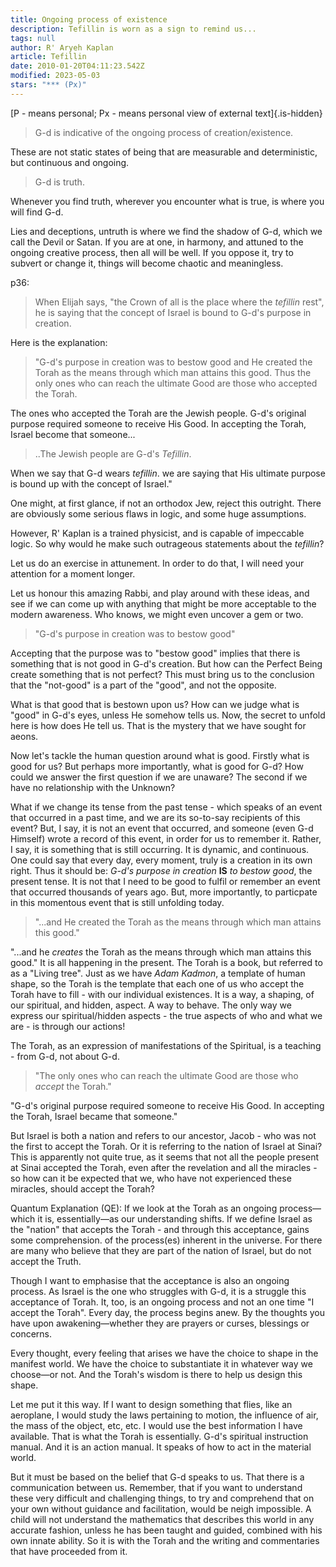 ```yaml
---
title: Ongoing process of existence
description: Tefillin is worn as a sign to remind us...
tags: null
author: R' Aryeh Kaplan
article: Tefillin
date: 2010-01-20T04:11:23.542Z
modified: 2023-05-03
stars: "*** (Px)"
---
```


[P - means personal; Px - means personal view of external text]{.is-hidden}

> G-d is indicative of the ongoing process of creation/existence.

These are not static states of being that are measurable and deterministic, but continuous and ongoing.

> G-d is truth.

Whenever you find truth, wherever you encounter what is true, is where you will find G-d.

Lies and deceptions, untruth is where we find the shadow of G-d, which we call the Devil or Satan. If you are at one, in harmony, and attuned to the ongoing creative process, then all will be well. If you oppose it, try to subvert or change it, things will become chaotic and meaningless.

p36:

> When Elijah says, "the Crown of all is the place where the _tefillin_ rest", he is saying that the concept of Israel is bound to G-d's purpose in creation.

Here is the explanation:

> "G-d's purpose in creation was to bestow good and He created the Torah as the means through which man attains this good. Thus the only ones who can reach the ultimate Good are those who accepted the Torah.

The ones who accepted the Torah are the Jewish people. G-d's original purpose required someone to receive His Good. In accepting the Torah, Israel become that someone...

> ..The Jewish people are G-d's _Tefillin_.

When we say that G-d wears _tefillin_. we are saying that His ultimate purpose is bound up with the concept of Israel."

One might, at first glance, if not an orthodox Jew, reject this outright. There are obviously some serious flaws in logic, and some huge assumptions.

However, R' Kaplan is a trained physicist, and is capable of impeccable logic. So why would he make such outrageous statements about the _tefillin_?

Let us do an exercise in attunement. In order to do that, I will need your attention for a moment longer.

Let us honour this amazing Rabbi, and play around with these ideas, and see if we can come up with anything that might be more acceptable to the modern awareness. Who knows, we might even uncover a gem or two.

> "G-d's purpose in creation was to bestow good"

Accepting that the purpose was to "bestow good" implies that there is something that is not good in G-d's creation. But how can the Perfect Being create something that is not perfect? This must bring us to the conclusion that the "not-good" is a part of the "good", and not the opposite.

What is that good that is bestown upon us? How can we judge what is "good" in G-d's eyes, unless He somehow tells us. Now, the secret to unfold here is how does He tell us. That is the mystery that we have sought for aeons.

Now let's tackle the human question around what is good. Firstly what is good for us? But perhaps more importantly, what is good for G-d? How could we answer the first question if we are unaware? The second if we have no relationship with the Unknown?

What if we change its tense from the past tense - which speaks of an event that occurred in a past time, and we are its so-to-say recipients of this event? But, I say, it is not an event that occurred, and someone (even G-d Himself) wrote a record of this event, in order for us to remember it. Rather, I say, it is something that is still occurring. It is dynamic, and continuous. One could say that every day, every moment, truly is a creation in its own right. Thus it should be: _G-d's purpose in creation_ **IS** _to bestow good_, the present tense. It is not that I need to be good to fulfil or remember an event that occurred thousands of years ago. But, more importantly, to particpate in this momentous event that is still unfolding today.

> "...and He created the Torah as the means through which man attains this good."

"...and he _creates_ the Torah as the means through which man attains this good." It is all happening in the present. The Torah is a book, but referred to as a "Living tree". Just as we have _Adam Kadmon_, a template of human shape, so the Torah is the template that each one of us who accept the Torah have to fill - with our individual existences. It is a way, a shaping, of our spiritual, and hidden, aspect. A way to behave. The only way we express our spiritual/hidden aspects - the true aspects of who and what we are - is through our actions!

The Torah, as an expression of manifestations of the Spiritual, is a teaching - from G-d, not about G-d.

> "The only ones who can reach the ultimate Good are those who _accept_ the Torah."

"G-d's original purpose required someone to receive His Good. In accepting the Torah, Israel became that someone."

But Israel is both a nation and refers to our ancestor, Jacob - who was not the first to accept the Torah. Or it is referring to the nation of Israel at Sinai? This is apparently not quite true, as it seems that not all the people present at Sinai accepted the Torah, even after the revelation and all the miracles - so how can it be expected that we, who have not experienced these miracles, should accept the Torah?

Quantum Explanation (QE): If we look at the Torah as an ongoing process&mdash;which it is, essentially&mdash;as our understanding shifts. If we define Israel as the "nation" that accepts the Torah - and through this acceptance, gains some comprehension. of the process(es) inherent in the universe. For there are many who believe that they are part of the nation of Israel, but do not accept the Truth.

Though I want to emphasise that the acceptance is also an ongoing process. As Israel is the one who struggles with G-d, it is a struggle this acceptance of Torah. It, too, is an ongoing process and not an one time "I accept the Torah". Every day, the process begins anew. By the thoughts you have upon awakening&mdash;whether they are prayers or curses, blessings or concerns.

Every thought, every feeling that arises we have the choice to shape in the manifest world. We have the choice to substantiate it in whatever way we choose&mdash;or not. And the Torah's wisdom is there to help us design this shape.

Let me put it this way. If I want to design something that flies, like an aeroplane, I would study the laws pertaining to motion, the influence of air, the mass of the object, etc, etc. I would use the best information I have available. That is what the Torah is essentially. G-d's spiritual instruction manual. And it is an action manual. It speaks of how to act in the material world.

But it must be based on the belief that G-d speaks to us. That there is a communication between us. Remember, that if you want to understand these very difficult and challenging things, to try and comprehend that on your own without guidance and facilitation, would be neigh impossible. A child will not understand the mathematics that describes this world in any accurate fashion, unless he has been taught and guided, combined with his own innate ability. So it is with the Torah and the writing and commentaries that have proceeded from it.
